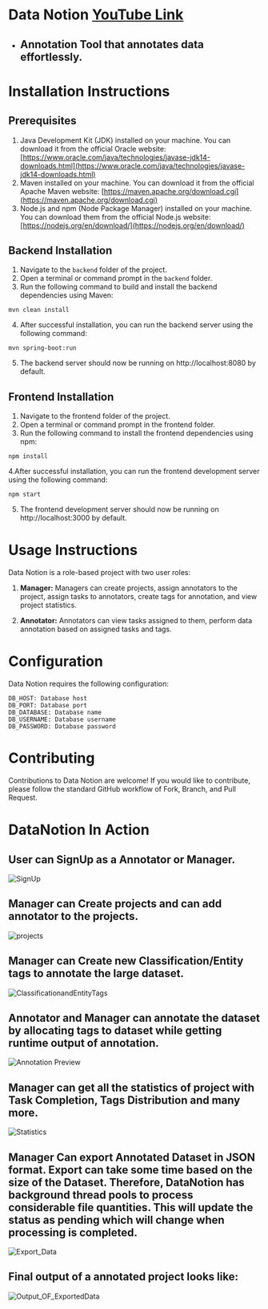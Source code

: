 # Data Notion [YouTube Link](https://youtu.be/HhP8h24ofBo)

- ## Annotation Tool that annotates data effortlessly.

# Installation Instructions

## Prerequisites

1. Java Development Kit (JDK) installed on your machine. You can download it from the official Oracle website: [https://www.oracle.com/java/technologies/javase-jdk14-downloads.html](https://www.oracle.com/java/technologies/javase-jdk14-downloads.html)
2. Maven installed on your machine. You can download it from the official Apache Maven website: [https://maven.apache.org/download.cgi](https://maven.apache.org/download.cgi)
3. Node.js and npm (Node Package Manager) installed on your machine. You can download them from the official Node.js website: [https://nodejs.org/en/download/](https://nodejs.org/en/download/)

## Backend Installation

1. Navigate to the `backend` folder of the project.
2. Open a terminal or command prompt in the `backend` folder.
3. Run the following command to build and install the backend dependencies using Maven:

```
mvn clean install
```

4. After successful installation, you can run the backend server using the following command:

```
mvn spring-boot:run
```

5. The backend server should now be running on http://localhost:8080 by default.

## Frontend Installation

1. Navigate to the frontend folder of the project.
2. Open a terminal or command prompt in the frontend folder.
3. Run the following command to install the frontend dependencies using npm:

```
npm install
```

4.After successful installation, you can run the frontend development server using the following command:

```
npm start
```

5. The frontend development server should now be running on http://localhost:3000 by default.

# Usage Instructions

Data Notion is a role-based project with two user roles:

1. **Manager:** Managers can create projects, assign annotators to the project, assign tasks to annotators, create tags for annotation, and view project statistics.

2. **Annotator:** Annotators can view tasks assigned to them, perform data annotation based on assigned tasks and tags.

# Configuration

Data Notion requires the following configuration:

```
DB_HOST: Database host
DB_PORT: Database port
DB_DATABASE: Database name
DB_USERNAME: Database username
DB_PASSWORD: Database password
```

# Contributing

Contributions to Data Notion are welcome! If you would like to contribute, please follow the standard GitHub workflow of Fork, Branch, and Pull Request.

# DataNotion In Action

## User can SignUp as a Annotator or Manager.

![SignUp](https://user-images.githubusercontent.com/37774202/234565615-964e8e98-0d75-468e-b988-5bd993f5ed12.png)

## Manager can Create projects and can add annotator to the projects.

![projects](https://user-images.githubusercontent.com/37774202/234565827-8a1b6bf2-5c6a-4687-9a1f-14925df6d543.png)

## Manager can Create new Classification/Entity tags to annotate the large dataset. 

![ClassificationandEntityTags](https://user-images.githubusercontent.com/37774202/234566356-268cd075-4b6c-4a11-8079-274b09791f8c.png)

## Annotator and Manager can annotate the dataset by allocating tags to dataset while getting runtime output of annotation.

![Annotation Preview](https://user-images.githubusercontent.com/37774202/234566904-b1b7750d-953d-4cd2-8b36-19db80899028.png)

## Manager can get all the statistics of project with Task Completion, Tags Distribution and many more. 

![Statistics](https://user-images.githubusercontent.com/37774202/234569431-d621f617-6fdd-4b1f-a86f-3a3d4965f381.png)

## Manager Can export Annotated Dataset in JSON format. Export can take some time based on the size of the Dataset. Therefore, DataNotion has background thread pools to process considerable file quantities. This will update the status as pending which will change when processing is completed.

![Export_Data](https://user-images.githubusercontent.com/37774202/234570385-ed5576a4-5c83-4236-a211-cb7ec3e02d23.png)

## Final output of a annotated project looks like:

![Output_OF_ExportedData](https://user-images.githubusercontent.com/37774202/234570540-9986fbac-2858-4923-bdb5-384d3bcd18d3.png)

